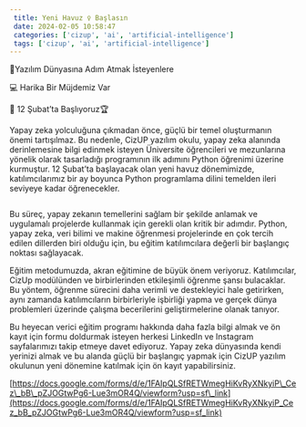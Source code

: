 ```yaml
--- 
 title: Yeni Havuz ‍♀️ Başlasın 
 date: 2024-02-05 10:58:47 
 categories: ['cizup', 'ai', 'artificial-intelligence'] 
 tags: ['cizup', 'ai', 'artificial-intelligence'] 
--- 
```

🚀Yazılım Dünyasına Adım Atmak İsteyenlere

💻 Harika Bir Müjdemiz&nbsp;Var

🤩 12 Şubat’ta Başlıyoruz🏆

Yapay zeka yolculuğuna çıkmadan önce, güçlü bir temel oluşturmanın önemi tartışılmaz. Bu nedenle, CizUP yazılım okulu, yapay zeka alanında derinlemesine bilgi edinmek isteyen Üniversite öğrencileri ve mezunlarına yönelik olarak tasarladığı programının ilk adımını Python öğrenimi üzerine kurmuştur. 12 Şubat’ta başlayacak olan yeni havuz dönemimizde, katılımcılarımız bir ay boyunca Python programlama dilini temelden ileri seviyeye kadar öğrenecekler.

<figure><img alt="" src="https://cdn-images-1.medium.com/max/1024/1*_jocxdNEKYwOpZOnqFxNgA.png"/></figure>

Bu süreç, yapay zekanın temellerini sağlam bir şekilde anlamak ve uygulamalı projelerde kullanmak için gerekli olan kritik bir adımdır. Python, yapay zeka, veri bilimi ve makine öğrenmesi projelerinde en çok tercih edilen dillerden biri olduğu için, bu eğitim katılımcılara değerli bir başlangıç noktası sağlayacak.

Eğitim metodumuzda, akran eğitimine de büyük önem veriyoruz. Katılımcılar, CizUp modülünden ve birbirlerinden etkileşimli öğrenme şansı bulacaklar. Bu yöntem, öğrenme sürecini daha verimli ve destekleyici hale getirirken, aynı zamanda katılımcıların birbirleriyle işbirliği yapma ve gerçek dünya problemleri üzerinde çalışma becerilerini geliştirmelerine olanak&nbsp;tanıyor.

Bu heyecan verici eğitim programı hakkında daha fazla bilgi almak ve ön kayıt için formu doldurmak isteyen herkesi LinkedIn ve Instagram sayfalarımızı takip etmeye davet ediyoruz. Yapay zeka dünyasında kendi yerinizi almak ve bu alanda güçlü bir başlangıç yapmak için CizUP yazılım okulunun yeni dönemine katılmak için ön kayıt yapabilirsiniz.

[https://docs.google.com/forms/d/e/1FAIpQLSfRETWmegHiKvRyXNkyiP\_Cez\_bB\_pZJOGtwPg6-Lue3mOR4Q/viewform?usp=sf\_link](https://docs.google.com/forms/d/e/1FAIpQLSfRETWmegHiKvRyXNkyiP_Cez_bB_pZJOGtwPg6-Lue3mOR4Q/viewform?usp=sf_link)

<img alt="" height="1" src="https://medium.com/_/stat?event=post.clientViewed&amp;referrerSource=full_rss&amp;postId=267b3f6282f4" width="1"/>